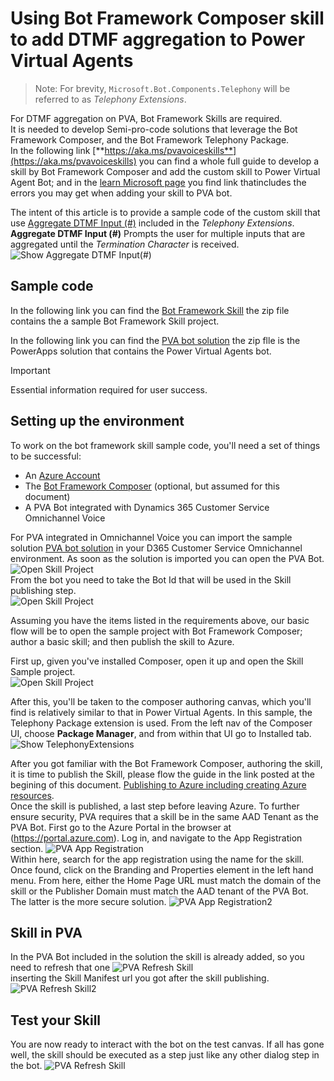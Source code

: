 ﻿# Using Bot Framework Composer skill to add DTMF aggregation to Power Virtual Agents

> Note: For brevity, `Microsoft.Bot.Components.Telephony` will be referred to as _Telephony Extensions_.

For DTMF aggregation on PVA, Bot Framework Skills are required.​  
It is needed to develop Semi-pro-code solutions that leverage the Bot Framework Composer, and the Bot Framework Telephony Package.  
In the following link [**https://aka.ms/pvavoiceskills**](https://aka.ms/pvavoiceskills) you can find a whole full guide to develop a skill by Bot Framework Composer and add the custom skill to Power Virtual Agent Bot; and
in the [learn Microsoft page](https://learn.microsoft.com/en-us/power-virtual-agents/configuration-add-skills) you find link thatincludes the errors you may get when adding your skill to PVA bot.  

The intent of this article is to provide a sample code of the custom skill that use [Aggregate DTMF Input (#)](https://github.com/microsoft/botframework-components/tree/main/packages/Telephony#aggregate-dtmf-input-) included in the _Telephony Extensions_.  
**Aggregate DTMF Input (#)** Prompts the user for multiple inputs that are aggregated until the *Termination Character*  is received.  
![Show Aggregate DTMF Input(#)](./images/aggregateDTMFSkill-1-AuthoringCanvas.png)  

## Sample code
In the following link you can find the [Bot Framework Skill](./sampleartifacts/aggregateDTMFSkill.zip) the zip file contains the  a sample Bot Framework Skill project.  

In the following link you can find the [PVA bot solution](./sampleartifacts/AggregateDTMF_1_0_0_0.zip) the zip flle is the PowerApps solution that contains the Power Virtual Agents bot.  
> [!IMPORTANT]
> Essential information required for user success.  
## Setting up the environment
To work on the bot framework skill sample code, you'll need a set of things to be successful:

- An [Azure Account](https://azure.microsoft.com/free/)
- The [Bot Framework Composer](https://aka.ms/bf-composer-download-win) (optional, but assumed for this document)
- A PVA Bot integrated with Dynamics 365 Customer Service Omnichannel Voice

For PVA integrated in Omnichannel Voice you can import the sample solution [PVA bot solution](./sampleartifacts/AggregateDTMF_1_0_0_0.zip) in your D365 Customer Service Omnichannel environment.
As soon as the solution is imported you can open the PVA Bot.  
![Open Skill Project](./images/aggregateDTMFSkill-4-PVASolution.png)  
From the bot you need to take the Bot Id that will be used in the Skill publishing step.  
![Open Skill Project](./images/aggregateDTMFSkill-5-PVABotId.png)  

Assuming you have the items listed in the requirements above, our basic flow will be to open the sample project with Bot Framework Composer; author a basic skill; and then publish the skill to Azure.  


First up, given you've installed Composer, open it up and open the Skill Sample project.  
![Open Skill Project](./images/aggregateDTMFSkill-2-BotFrameworkComposer.png)

After this, you'll be taken to the composer authoring canvas, which you'll find is relatively similar to that in Power Virtual Agents. In this sample, the Telephony Package extension is used. From the left nav of the Composer UI, choose **Package Manager**, and from within that UI go to Installed tab.  
![Show TelephonyExtensions](./images/aggregateDTMFSkill-3-TelephonyExtensions.png)

After you got familiar with the Bot Framework Composer, authoring the skill, it is time to publish the Skill, please flow the guide in the link posted at the begining of this document.
[Publishing to Azure including creating Azure resources](https://github.com/microsoft/botframework-components/blob/main/packages/Telephony/UsingComposerToBuildPVAVoiceSkills.md#publishing-to-azure-including-creating-azure-resources).  
Once the skill is published, a last step before leaving Azure. To further ensure security, PVA requires that a skill be in the same AAD Tenant as the PVA Bot. First go to the Azure Portal in the browser at (https://portal.azure.com). Log in, and navigate to the App Registration section.
![PVA App Registration](./images/aggregateDTMFSkill-9-AppReg.png)  
Within here, search for the app registration using the name for the skill. Once found, click on the Branding and Properties element in the left hand menu. From here, either the Home Page URL must match the domain of the skill or the Publisher Domain must match the AAD tenant of the PVA Bot. The latter is the more secure solution.
![PVA App Registration2](./images/aggregateDTMFSkill-10-AppReg.png)   

## Skill in PVA
In the PVA Bot included in the solution the skill is already added, so you need to refresh that one 
![PVA Refresh Skill](./images/aggregateDTMFSkill-6-PVARefreshSkill.png)  
inserting the Skill Manifest url you got after the skill publishing.  
![PVA Refresh Skill2](./images/aggregateDTMFSkill-7-PVARefreshSkill2.png)

## Test your Skill

You are now ready to interact with the bot on the test canvas. If all has gone well, the skill should be executed as a step just like any other dialog step in the bot.
![PVA Refresh Skill](./images/aggregateDTMFSkill-8-TestYourSkill.png)
